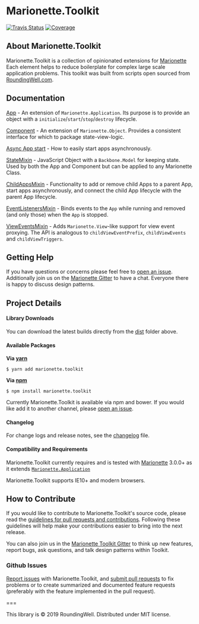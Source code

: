 Marionette.Toolkit
==================

[![Travis Status](http://img.shields.io/travis/RoundingWellOS/marionette.toolkit/master.svg?style=flat&amp;label=travis)](https://travis-ci.org/RoundingWellOS/marionette.toolkit) [![Coverage](http://img.shields.io/codeclimate/coverage/github/RoundingWellOS/marionette.toolkit.svg?style=flat)](https://codeclimate.com/github/RoundingWellOS/marionette.toolkit)


## About Marionette.Toolkit

Marionette.Toolkit is a collection of opinionated extensions for
[Marionette](http://marionettejs.com) Each element helps to reduce boilerplate
for complex large scale application problems.  This toolkit was
built from scripts open sourced from [RoundingWell.com](http://roundingwell.com).

## Documentation
  [App](./docs/app.md) - An extension of `Marionette.Application`. Its purpose is to provide an object with a `initialize`/`start`/`stop`/`destroy` lifecycle.

  [Component](./docs/component.md) - An extension of `Marionette.Object`. Provides a consistent interface for which to package state-view-logic.

  [Async App start](./docs/async-app-start.md) - How to easily start apps asynchronously.

  [StateMixin](./docs/mixins/state.md) - JavaScript Object with a `Backbone.Model` for keeping state.  Used by both the App and Component but can be applied to any Marionette Class.

  [ChildAppsMixin](./docs/mixins/child-apps.md) - Functionality to add or remove child Apps to a parent App, start apps asynchronously, and connect the child App lifecycle with the parent App lifecycle.

  [EventListenersMixin](./docs/mixins/event-listeners.md) - Binds events to the `App` while running and removed (and only those) when the `App` is stopped.

  [ViewEventsMixin](./docs/mixins/view-events.md) - Adds `Marionette.View`-like support for view event proxying. The API is analogous to `childViewEventPrefix`, `childViewEvents` and `childViewTriggers`.


## Getting Help

If you have questions or concerns please feel free to [open an issue](#github-issues).
Additionally join us on the [Marionette Gitter](https://gitter.im/marionettejs/backbone.marionette) to have a chat.
Everyone there is happy to discuss design patterns.


## Project Details

#### Library Downloads

You can download the latest builds directly from the [dist](https://github.com/RoundingWellOS/marionette.toolkit/tree/master/dist) folder above.

#### Available Packages

**Via [yarn](https://www.npmjs.com/package/marionette.toolkit)**
```
$ yarn add marionette.toolkit
```

**Via [npm](https://www.npmjs.com/package/marionette.toolkit)**
```
$ npm install marionette.toolkit
```


Currently Marionette.Toolkit is available via npm and bower. If you would like add it to another channel, please
[open an issue](#github-issues).

#### Changelog

For change logs and release notes, see the [changelog](CHANGELOG.md) file.

#### Compatibility and Requirements

Marionette.Toolkit currently requires and is tested with [Marionette](http://marionettejs.com) 3.0.0+ as it extends
[`Marionette.Application`](https://github.com/marionettejs/backbone.marionette/blob/next/docs/marionette.application.md)

Marionette.Toolkit supports IE10+ and modern browsers.


## How to Contribute

If you would like to contribute to Marionette.Toolkit's source code, please read
the [guidelines for pull requests and contributions](CONTRIBUTING.md).
Following these guidelines will help make your contributions easier to
bring into the next release.

You can also join us in the [Marionette Toolkit Gitter](https://gitter.im/RoundingWellOS/marionette.toolkit) to think up new features, report bugs, ask questions, and talk design patterns within Toolkit.

### Github Issues

[Report issues](https://github.com/RoundingWellOS/marionette.toolkit/issues) with Marionette.Toolkit, and [submit pull requests](https://github.com/RoundingWellOS/marionette.toolkit/pulls) to fix problems or to
create summarized and documented feature requests (preferably with the feature implemented in the pull request).


===

This library is © 2019 RoundingWell. Distributed under MIT license.
